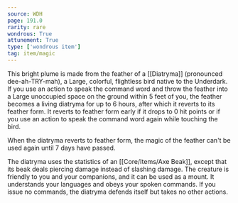 ```yaml
---
source: WDH
page: 191.0
rarity: rare
wondrous: True
attunement: True
type: ['wondrous item']
tag: item/magic
---
```


This bright plume is made from the feather of a [[Diatryma]] (pronounced dee-ah-TRY-mah), a Large, colorful, flightless bird native to the Underdark. If you use an action to speak the command word and throw the feather into a Large unoccupied space on the ground within 5 feet of you, the feather becomes a living diatryma for up to 6 hours, after which it reverts to its feather form. It reverts to feather form early if it drops to 0 hit points or if you use an action to speak the command word again while touching the bird.

When the diatryma reverts to feather form, the magic of the feather can't be used again until 7 days have passed.

The diatryma uses the statistics of an [[Core/Items/Axe Beak]], except that its beak deals piercing damage instead of slashing damage. The creature is friendly to you and your companions, and it can be used as a mount. It understands your languages and obeys your spoken commands. If you issue no commands, the diatryma defends itself but takes no other actions.


